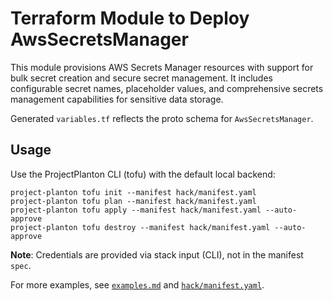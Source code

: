 # Terraform Module to Deploy AwsSecretsManager

This module provisions AWS Secrets Manager resources with support for bulk secret creation and secure secret management.
It includes configurable secret names, placeholder values, and comprehensive secrets management capabilities for sensitive data storage.

Generated `variables.tf` reflects the proto schema for `AwsSecretsManager`.

## Usage

Use the ProjectPlanton CLI (tofu) with the default local backend:

```shell
project-planton tofu init --manifest hack/manifest.yaml
project-planton tofu plan --manifest hack/manifest.yaml
project-planton tofu apply --manifest hack/manifest.yaml --auto-approve
project-planton tofu destroy --manifest hack/manifest.yaml --auto-approve
```

**Note**: Credentials are provided via stack input (CLI), not in the manifest `spec`.

For more examples, see [`examples.md`](./examples.md) and [`hack/manifest.yaml`](../hack/manifest.yaml).
